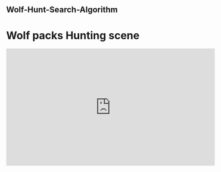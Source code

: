 ## Wolf-Hunt-Search-Algorithm
# Wolf packs Hunting scene
<iframe width="560" height="315" src="https://youtube.com/clip/UgkxVdaH3m-OzXkaFlSA6In1qLJgTCwhiSaA?si=Qfj6XNg-4PNGv-BB" frameborder="0" allow="accelerometer; autoplay; clipboard-write; encrypted-media; gyroscope; picture-in-picture" allowfullscreen></iframe>


